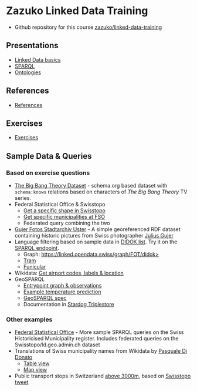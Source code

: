 # Zazuko Linked Data Training

* Github repository for this course [zazuko/linked-data-training](https://github.com/zazuko/linked-data-training)

## Presentations

* [Linked Data basics](LD-Basics/index.html)
* [SPARQL](SPARQL/index.html)
* [Ontologies](Ontologies/index.html)

## References

* [References]()

## Exercises

* [Exercises](https://github.com/zazuko/linked-data-training/blob/master/exercises/exercises.md)

## Sample Data & Queries

### Based on exercise questions

* [The Big Bang Theory Dataset](https://github.com/zazuko/tbbt-ld/tree/master/data/person) - schema.org based dataset with `schema:knows` relations based on characters of _The Big Bang Theory_ TV series.
* Federal Statistical Office & Swisstopo
    * [Get a specific shape in Swisstopo](https://goo.gl/sLKw6R)
    * [Get specific municipalities at FSO](https://goo.gl/CMDv6U)
    * Federated query combining the two
* [Gujer Fotos Stadtarchiv Uster](https://github.com/zazuko/stadtarchiv-uster) -  A simple georeferenced RDF dataset containing historic pictures from Swiss photographer [Julius Gujer](https://data.stadt-zuerich.ch/dataset/bauhistorische-fotosammlung-von-uster-1893-1909-von-julius-gujer)
* Language filtering based on sample data in [DIDOK list](https://github.com/zazuko/ld-didok/blob/master/input/static.ttl). Try it on the [SPARQL endpoint](http://lod.opentransportdata.swiss/sparql/).
    * Graph: https://linked.opendata.swiss/graph/FOT/didok>
    * [Tram](http://lod.opentransportdata.swiss/stationtype/Tram)
    * [Funicular](http://lod.opentransportdata.swiss/stationtype/Funicular)
* Wikidata: [Get airport codes, labels & location](https://t.co/gyWQ7MRzL6)
* GeoSPARQL
    * [Entrypoint graph & observations](https://goo.gl/d79MGy)
    * [Example temperature prediction](https://goo.gl/SmXjoJ) 
    * [GeoSPARQL spec](http://www.opengeospatial.org/standards/geosparql)
    * Documentation in [Stardog Triplestore](https://www.stardog.com/docs/#_geospatial_query)

### Other examples

* [Federal Statistical Office](https://github.com/zazuko/fso-lod/blob/master/doc/eCH0071/sparql.md) - More sample SPARQL queries on the Swiss Historicised Municipality register. Includes federated queries on the Swisstopo/ld.geo.admin.ch dataset
* Translations of Swiss municipality names from Wikidata by [Pasquale Di Donato](https://twitter.com/p1d1d1/status/864495483905093633)
    - [Table view](https://t.co/HOH8ajhxNd)
    - [Map view](https://t.co/5vZHvwswZ5)
* Public transport stops in Switzerland [above 3000m](https://t.co/MH5aOsKkaI), based on [Swisstopo tweet](https://twitter.com/swiss_geoportal/status/964083114174832640)